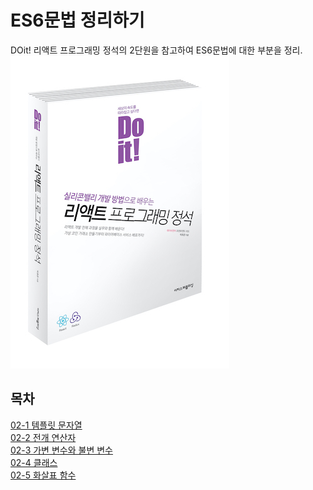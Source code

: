 # ES6문법 정리하기
DOit! 리액트 프로그래밍 정석의 2단원을 참고하여 ES6문법에 대한 부분을 정리.
![reactBook](./images/bookCover.jpg)

## 목차
[02-1 템플릿 문자열](/tree/main/정리/02-1-템플릿-문자열.md)<br/>
[02-2 전개 연산자](#정리#02-2-전개-연산자)<br/>
[02-3 가변 변수와 불변 변수](#정리#02-3-가변-변수와-불변-변수)<br/>
[02-4 클래스](#정리#02-4-클래스)<br/>
[02-5 화살표 함수](#정리#02-5-화살표-함수)<br/>
